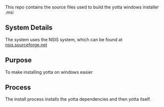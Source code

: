 This repo contains the source files used to build the yotta windows installer .msi

## System Details
The system uses the NSIS system, which can be found at [nsis.sourceforge.net](http://nsis.sourceforge.net/Download)

## Purpose
To make installing yotta on windows easier

## Process
The install process installs the yotta dependencies and then yotta itself. 


